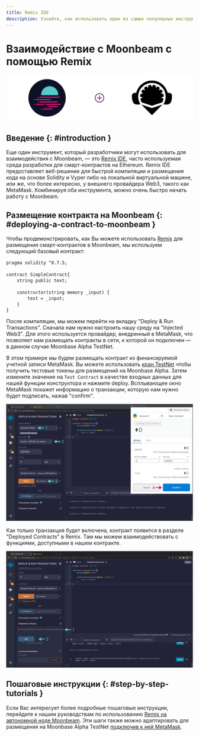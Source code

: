 ```yaml
---
title: Remix IDE
description: Узнайте, как использовать один из самых популярных инструментов разработчика Ethereum, Remix IDE, для взаимодействия с Moonbeam.
---
```


# Взаимодействие с Moonbeam с помощью Remix

![Вступительная диаграмма](/images/integrations/integrations-remix-banner.png)

## Введение {: #introduction } 

Еще один инструмент, который разработчики могут использовать для взаимодействия с Moonbeam, — это [Remix IDE](https://remix.ethereum.org/), часто используемая среда разработки для смарт-контрактов на Ethereum. Remix IDE предоставляет веб-решение для быстрой компиляции и размещения кода на основе Solidity и Vyper либо на локальной виртуальной машине, или же, что более интересно, у внешнего провайдера Web3, такого как MetaMask. Комбинируя оба инструмента, можно очень быстро начать работу с Moonbeam.

## Размещение контракта на Moonbeam {: #deploying-a-contract-to-moonbeam } 

Чтобы продемонстрировать, как Вы можете использовать [Remix](https://remix.ethereum.org/) для размещения смарт-контрактов в Moonbeam, мы используем следующий базовый контракт:

```solidity
pragma solidity ^0.7.5;

contract SimpleContract{
    string public text;
    
    constructor(string memory _input) {
        text = _input;
    }
}
```

После компиляции, мы можем перейти на вкладку "Deploy & Run Transactions". Сначала нам нужно настроить нашу среду на "Injected Web3". Для этого используется провайдер, внедренный в MetaMask, что позволяет нам размещать контракты в сети, к которой он подключен — в данном случае Moonbase Alpha TestNet.

В этом примере мы будем размещать контракт из финансируемой учетной записи MetaMask. Вы можете использовать [кран TestNet](/getting-started/moonbase/faucet/) чтобы получить тестовые токены для размещений на Moonbase Alpha. Затем измените значение на `Test Contract` в качестве входных данных для нашей функции конструктора и нажмите deploy. Всплывающее окно MetaMask покажет информацию о транзакции, которую нам нужно будет подписать, нажав "confirm".


![Размещение контракта](/images/remix/integrations-remix-1.png)

Как только транзакция будет включена, контракт появится в разделе "Deployed Contracts" в Remix. Там мы можем взаимодействовать с функциями, доступными в нашем контракте.

![Взаимодействовать с контрактом](/images/remix/integrations-remix-2.png)

## Пошаговые инструкции {: #step-by-step-tutorials } 

Если Вас интересует более подробные пошаговые инструкции, перейдите к нашим руководствам по использованию [Remix на автономной ноде Moonbeam](/getting-started/local-node/using-remix/). Эти шаги также можно адаптировать для размещения на Moonbase Alpha TestNet [подключив к ней MetaMask](/getting-started/moonbase/metamask/).

